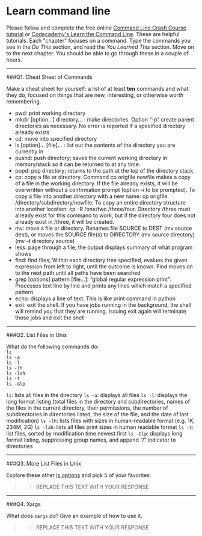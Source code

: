 # Learn command line

Please follow and complete the free online [Command Line Crash Course
tutorial](https://web.archive.org/web/20160708171659/http://cli.learncodethehardway.org/book/) or [Codecademy's Learn the Command Line](https://www.codecademy.com/learn/learn-the-command-line). These are helpful tutorials. Each "chapter" focuses on a command. Type the commands you see in the _Do This_ section, and read the _You Learned This_ section. Move on to the next chapter. You should be able to go through these in a couple of hours.

---

###Q1.  Cheat Sheet of Commands  

Make a cheat sheet for yourself: a list of at least **ten** commands and what they do, focused on things that are new, interesting, or otherwise worth remembering.

> > 
   - pwd: print working directory
   - mkdir [option…] directory… : make directories. Option “-p” create parent directories as necessary. No error is reported if a specified directory already exists
   - cd: move into specified directory
   - ls [option]… [file]… : list out the contents of the directory you are currently in
   - pushd: push directory; saves the current working directory in memory/stack so it can be returned to at any time.
   - popd: pop directory; returns to the path at the top of the directory stack
   - cp: copy a file or directory. Command cp origfile newfile makes a copy of a file in the working directory. If the file already exists, it will be overwritten without a confirmation prompt (option –i to be prompted). To copy a file into another directory with a new name: cp origfile /directory/subdirectory/newfile. To copy an entire directory structure into another location: cp –R /one/two /three/four. Directory /three must already exist for this command to work, but if the directory four does not already exist in /three, it will be created.
   - mv: move a file or directory. Renames file SOURCE to DEST (mv source dest), or moves the SOURCE file(s) to DIRECTORY (mv source directory) (mv –t directory source)
   - less: page through a file; the output displays summary of what program shows
   - find: find files; Within each directory tree specified, evalues the given expression from left to right, until the outcome is known. Find moves on to the next path until all paths have been searched
   - grep [options] pattern [file…]: “global regular expression print”. Processes text line by line and prints any lines which match a specified pattern
   - echo: displays a line of text. This is like print command in python
   - exit: exit the shell. If you have jobs running in the background, the shell will remind you that they are running. Issuing exit again will terminate those jobs and exit the shell 


---

###Q2.  List Files in Unix   

What do the following commands do:  
`ls`  
`ls -a`  
`ls -l`  
`ls -lh`  
`ls -lah`  
`ls -t`  
`ls -Glp`  

> > 
   `ls`: lists all files in the directory
   `ls -a`: displays all files
   `ls -l`: displays the long format listing (total files in the directory and subdirectories, names of the files in the current directory, their permissions, the number of subdirectories in directories listed, the size of the file, and the date of last modification)
   `ls -lh`: lists files with sizes in human-readable format (e.g. 1K, 234M, 2G)
   `ls -lah`: lists all files print sizes in human readable format
   `ls -t`: list files, sorted by modification time newest first
   `ls -Glp`: displays long format listing, suppressing group names, and append “/” indicator to directories


---

###Q3.  More List Files in Unix  

Explore these other [ls options](http://www.techonthenet.com/unix/basic/ls.php) and pick 5 of your favorites:

> > REPLACE THIS TEXT WITH YOUR RESPONSE

---

###Q4.  Xargs   

What does `xargs` do? Give an example of how to use it.

> > REPLACE THIS TEXT WITH YOUR RESPONSE

 

